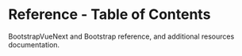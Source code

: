 # Reference - Table of Contents

<div class="lead mb-5">

BootstrapVueNext and Bootstrap reference, and additional resources documentation.

</div>

<table-of-contents-card v-for="component in computedComponentsList" :key="component.name" class="my-3" :name="component.name" :description="component.description" :route="component.route" />

<script setup lang="ts">
import {withBase} from 'vitepress'
import {computed} from 'vue'
import TableOfContentsCard from '../components/TableOfContentsCard.vue'

const routeLocation = (name: string): string => withBase(`/docs/reference/${name.toLowerCase()}`).trim().replaceAll(/\s+/g, '-')

const componentList: {name: string; description: string}[] = [
  {
    name: 'Accessibility',
    description:
      `A brief overview of BootstrapVueNext's features and limitations for the creation of accessible content`,
  },
  {
    name: 'Color Variants',
    description:
      'Color variants available when using the default Bootstrap v5 CSS and their mappings to CSS classes',
  },
  {
    name: 'Contributing',
    description:
      'Information on contributing to the BootstrapVueNext project',
  },
  {
    name: 'Router Links',
    description: 'Several BootstrapVueNext components support rendering `<router-link>` components compatible with Vue Router and Nuxt.js',
  },
  {
    name: 'Settings',
    description: 'BootstrapVue provides a few options for customizing component default values, and more',
  },
  {
    name: 'Size props and classes',
    description: 'Bootstrap v5 CSS provides several classes that control the sizing of elements, of which some of these have been translated into props on components',
  },
  {
    name: 'Spacing classes',
    description: `Bootstrap v5 CSS includes a wide range of shorthand responsive margin and padding utility classes to modify an element's appearance`,
  },
  {
    name: 'Starter Templates',
    description:
      'There are several ways you can create your app, from basic client side HTML all the way up to using a build system and compilers',
  },
  {
    name: 'Theming Bootstrap',
    description:
      `Theming is accomplished by SASS variables, SASS maps, and custom CSS. There's no dedicated theme stylesheet; instead, you can enable the built-in theme to add gradients, shadows, and more.`,
  },
  {
    name: 'Third party libraries',
    description:
      'There are several 3rd party libraries that you can use to add additional functionality and features to your BootstrapVue project',
  },
  {
    name: 'Utility Classes',
    description:
      'Bootstrap v5 CSS provides various utility classes to control color, spacing, flex-box, text alignment, floating, position, responsive display/hiding and much more',
  },
  {
    name: 'Form Validation',
    description:
      'BootstrapVueNext does not include form validation by default; we leave that up to the many existing form validation plugins. Included here are some examples of validation plugins and how they may be integrated',
  },
]

const computedComponentsList = computed(() =>
  [...componentList]
    .map((el) => ({
      name: el.name,
      description: el.description,
      route: routeLocation(el.name),
    }))
    .sort((a, b) => a.name.localeCompare(b.name))
)
</script>
